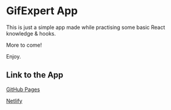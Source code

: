 # GifExpert App

This is just a simple app made while practising some basic React knowledge & hooks.

More to come!

Enjoy.

## Link to the App

[GitHub Pages](https://josepezdj.github.io/udemy-react-gif-expert/)

[Netlify](https://josepezdj-gif-expert.netlify.app/)
